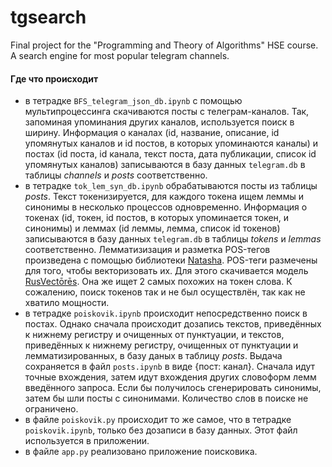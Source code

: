 # tgsearch
Final project for the "Programming and Theory of Algorithms" HSE course. A search engine for most popular telegram channels.
#### Где что происходит
- в тетрадке `BFS_telegram_json_db.ipynb` с помощью мультипроцессинга скачиваются посты с телеграм-каналов. Так, запоминая упоминания других каналов, используется поиск в ширину. Информация о каналах (id, название, описание, id упомянутых каналов и id постов, в которых упоминаются каналы) и постах (id поста, id канала, текст поста, дата публикации, список id упомянутых каналов) записываются в базу данных `telegram.db` в таблицы _channels_ и _posts_ соответственно.
 - в тетрадке `tok_lem_syn_db.ipynb` обрабатываются посты из таблицы _posts_. Текст токенизируется, для каждого токена ищем леммы и синонимы в несколько процессов одновременно. Информация о токенах (id, токен, id постов, в которых упоминается токен, и синонимы) и леммах (id леммы, лемма, список id токенов) записываются в базу данных `telegram.db` в таблицы _tokens_ и _lemmas_ соответственно. Лемматизизация и разметка POS-тегов произведена с помощью библиотеки [Natasha](https://github.com/natasha/natasha). POS-теги размечены для того, чтобы векторизовать их. Для этого скачивается модель [RusVectōrēs](https://rusvectores.org/ru/models/). Она же ищет 2 самых похожих на токен слова. К сожалению, поиск токенов так и не был осуществлён, так как не хватило мощности.
 - в тетрадке `poiskovik.ipynb` происходит непосредственно поиск в постах. Однако сначала происходит дозапись текстов, приведённых к нижнему регистру и очищенных от пунктуации, и текстов, приведённых к нижнему регистру, очищенных от пунктуации и лемматизированных, в базу даных в таблицу _posts_. Выдача сохраняется в файл `posts.ipynb` в виде {пост: канал}. Сначала идут точные вхождения, затем идут вхождения других словоформ лемм введённого запроса. Если бы получилось сгенерировать синонимы, затем бы шли посты с синонимами. Количество слов в поиске не ограничено.
 - в файле `poiskovik.py` происходит то же самое, что в тетрадке `poiskovik.ipynb`, только без дозаписи в базу данных. Этот файл используется в приложении.
 - в файле  `app.py` реализовано приложение поисковика.

